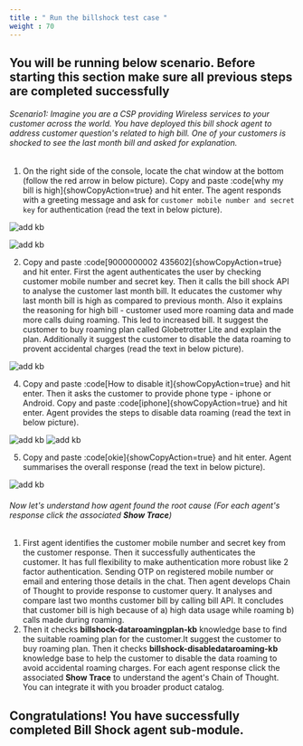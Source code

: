 ```yaml
---
title : " Run the billshock test case "
weight : 70
---
```


## You will be running below scenario. Before starting this section make sure all previous steps are completed successfully
###### Scenario1: Imagine you are a CSP providing Wireless services to your customer across the world. You have deployed this bill shock agent to address customer question's related to high bill. One of your customers is shocked to see the last month bill and asked for explanation.  
1. On the right side of the console, locate the chat window at the bottom (follow the red arrow in below picture). Copy and paste :code[why my bill is high]{showCopyAction=true} and hit enter. The agent responds with a greeting message and ask for `customer mobile number and secret key` for authentication (read the text in below picture). 

![add kb](/static/module2images/t1.png)

![add kb](/static/module2images/bs1.png)

2. Copy and paste :code[9000000002 435602]{showCopyAction=true} and hit enter. First the agent authenticates the user by checking customer mobile number and secret key. Then it calls the bill shock API to analyse the customer last month bill. It educates the customer why last month bill is high as compared to previous month. Also it explains the reasoning for high bill - customer used more roaming data and made more calls duing roaming. This led to increased bill. It suggest the customer to buy roaming plan called  Globetrotter Lite and explain the plan. Additionally it suggest the customer to disable the data roaming to provent accidental charges (read the text in below picture). 


![add kb](/static/module2images/bs60.png)

4. Copy and paste :code[How to disable it]{showCopyAction=true} and hit enter. Then it asks the customer to provide phone type - iphone or Android. Copy and paste :code[iphone]{showCopyAction=true} and hit enter. Agent provides the steps to disable data roaming (read the text in below picture).

![add kb](/static/module2images/bsp61.png)
![add kb](/static/module2images/bsp62.png)

5. Copy and paste :code[okie]{showCopyAction=true} and hit enter. Agent summarises the overall response (read the text in below picture). 

![add kb](/static/module2images/bsp63.png)

###### Now let's understand how agent found the root cause (For each agent's response click the associated **Show Trace**)
1. First agent identifies the customer mobile number and secret key from the customer response. Then it successfully authenticates the customer. It has full flexibility to make authentication more robust like 2 factor authentication. Sending OTP on registered mobile number or email and entering  those details in the chat. Then agent develops Chain of Thought to provide response to customer query. It analyses and compare last two months customer bill by calling bill API. It concludes that customer bill is high because of a) high data usage while roaming b) calls made during roaming. 
2. Then it checks **billshock-dataroamingplan-kb** knowledge base to find the suitable roaming plan for the customer.It suggest the customer to buy roaming plan. Then it checks **billshock-disabledataroaming-kb** knowledge base to help the customer to disable the data roaming to avoid accidental roaming charges. For each agent response click the associated **Show Trace** to understand the agent's Chain of Thought. You can integrate it with you broader product catalog. 

## Congratulations! You have successfully completed Bill Shock agent sub-module. 